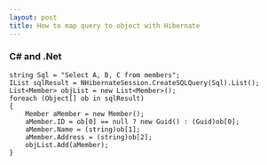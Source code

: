 ```yaml
---
layout: post
title: How to map query to object with Hibernate
---
```

### C# and .Net

	string Sql = "Select A, B, C from members"; 
	IList sqlResult = NHibernateSession.CreateSQLQuery(Sql).List();
	List<Member> objList = new List<Member>();
	foreach (Object[] ob in sqlResult)
	{
		Member aMember = new Member();
		aMember.ID = ob[0] == null ? new Guid() : (Guid)ob[0];
		aMember.Name = (string)ob[1];
		aMember.Address = (string)ob[2];
		objList.Add(aMember);
	}  




